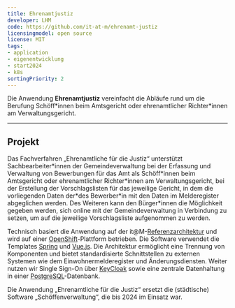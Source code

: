 ```yaml
---
title: Ehrenamtjustiz
developer: LHM
code: https://github.com/it-at-m/ehrenamt-justiz
licensingmodel: open source
license: MIT
tags:
- application
- eigenentwicklung
- start2024
- k8s
sortingPriority: 2
---
```

Die Anwendung __Ehrenamtjustiz__  vereinfacht die Abläufe rund um die Berufung Schöff\*innen beim Amtsgericht oder ehrenamtlicher Richter\*innen am Verwaltungsgericht.

---

## Projekt

Das Fachverfahren „Ehrenamtliche für die Justiz“ unterstützt Sachbearbeiter\*innen der Gemeindeverwaltung bei der Erfassung und Verwaltung von Bewerbungen für das Amt als Schöff\*innen beim Amtsgericht oder ehrenamtlicher Richter\*innen am Verwaltungsgericht, bei der Erstellung der Vorschlagslisten für das jeweilige Gericht, in dem die vorliegenden Daten der\*des Bewerber\*in mit den Daten im Melderegister abgeglichen werden. Des Weiteren kann den Bürger\*innen die Möglichkeit gegeben werden, sich online mit der Gemeindeverwaltung in Verbindung zu setzen, um auf die jeweilige Vorschlagsliste aufgenommen zu werden. 

Technisch basiert die Anwendung auf der it@M-[Referenzarchitektur](https://github.com/it-at-m/refarch) und wird auf einer [OpenShift](openshift.md)-Plattform betrieben. Die Software verwendet die Templates [Spring](spring.md) und [Vue.js](vuejs.md). Die Architektur ermöglicht eine Trennung von Komponenten und bietet standardisierte Schnittstellen zu externen Systemen wie dem Einwohnermelderegister und Änderungsdiensten. Weiter nutzen wir Single Sign-On über [KeyCloak](keycloak.md) sowie eine zentrale Datenhaltung in einer [PostgreSQL](postgresql.md)-Datenbank.

Die Anwendung „Ehrenamtliche für die Justiz“ ersetzt die (städtische) Software „Schöffenverwaltung“, die bis 2024 im Einsatz war.
